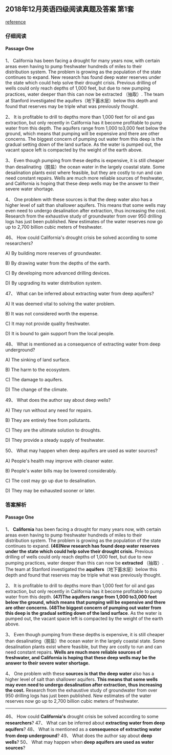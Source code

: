 ## 2018年12月英语四级阅读真题及答案 第1套

[reference](http://www.kekenet.com/cet4/201906/587412.shtml)

### 仔细阅读

####  Passage One

1、 California has been facing a drought for many years now, with certain areas even having to pump freshwater hundreds of miles to their distribution system. The problem is growing as the population of the state continues to expand. New research has found deep water reserves under the state which could help solve their drought crisis. Previous drilling of wells could only reach depths of 1,000 feet, but due to new pumping practices, water deeper than this can now be extracted （抽取）. The team at Stanford investigated the aquifers（地下蓄水层）below this depth and found that reserves may be triple what was previously thought.

2、 It is profitable to drill to depths more than 1,000 feet for oil and gas extraction, but only recently in California has it become profitable to pump water from this depth. The aquifers range from 1,000 to3,000 feet below the ground, which means that pumping will be expensive and there are other concerns. The biggest concern of pumping out water from this deep is the gradual setting down of the land surface. As the water is pumped out, the vacant space left is compacted by the weight of the earth above.

3、 Even though pumping from these depths is expensive, it is still cheaper than desalinating（脱盐）the ocean water in the largely coastal state. Some desalination plants exist where feasible, but they are costly to run and can need constant repairs. Wells are much more reliable sources of freshwater, and California is hoping that these deep wells may be the answer to their severe water shortage.

4、 One problem with these sources is that the deep water also has a higher level of salt than shallower aquifers. This means that some wells may even need to undergo desalination after extraction, thus increasing the cost. Research from the exhaustive study of groundwater from over 950 drilling logs has just been published. New estimates of the water reserves now go up to 2,700 billion cubic meters of freshwater.

46、 How could California's drought crisis be solved according to some researchers?

   A) By building more reserves of groundwater.

   B) By drawing water from the depths of the earth.

   C) By developing more advanced drilling devices.

   D) By upgrading its water distribution system.

47、 What can be inferred about extracting water from deep aquifers?

   A) It was deemed vital to solving the water problem.

   B) It was not considered worth the expense.

   C) It may not provide quality freshwater.

   D) It is bound to gain support from the local people.

48、 What is mentioned as a consequence of extracting water from deep underground?

   A) The sinking of land surface.

   B) The harm to the ecosystem.

   C) The damage to aquifers.

   D) The change of the climate.

49、 What does the author say about deep wells?

   A) They run without any need for repairs.

   B) They are entirely free from pollutants.

   C) They are the ultimate solution to droughts.

   D) They provide a steady supply of freshwater.

50、 What may happen when deep aquifers are used as water sources?

   A) People's health may improve with cleaner water.

   B) People's water bills may be lowered considerably.

   C) The cost may go up due to desalination.

   D) They may be exhausted sooner or later.

### 答案解析

####  Passage One

1、 **California** has been facing a drought for many years now, with certain areas even having to pump freshwater hundreds of miles to their distribution system. The problem is growing as the population of the state continues to expand. **(46)New research has found deep water reserves under the state which could help solve their drought crisis.** Previous drilling of wells could only reach depths of 1,000 feet, but due to new pumping practices, water deeper than this can now be **extracted** （抽取）. The team at Stanford investigated the **aquifers**（地下蓄水层）below this depth and found that reserves may be triple what was previously thought.

2、 It is profitable to drill to depths more than 1,000 feet for oil and gas extraction, but only recently in California has it become profitable to pump water from this depth. **(47)The aquifers range from 1,000 to3,000 feet below the ground, which means that pumping will be expensive and there are other concerns. (48The biggest concern of pumping out water from this deep is the gradual setting down of the land surface**. As the water is pumped out, the vacant space left is compacted by the weight of the earth above.

3、 Even though pumping from these depths is expensive, it is still cheaper than desalinating（脱盐）the ocean water in the largely coastal state. Some desalination plants exist where feasible, but they are costly to run and can need constant repairs. **Wells are much more reliable sources of freshwater, and California is hoping that these deep wells may be the answer to their severe water shortage.**

4、 One problem with these **sources is that the deep water** also has a higher level of salt than shallower aquifers. **This means that some wells may even need to undergo desalination after extraction, thus increasing the cost.** Research from the exhaustive study of groundwater from over 950 drilling logs has just been published. New estimates of the water reserves now go up to 2,700 billion cubic meters of freshwater.

----

46、 How could **California's** drought crisis be solved according to some **researchers**?
47、 What can be inferred about **extracting water from deep aquifers**?
48、 What is mentioned as a **consequence of extracting water from deep underground**?
49、 What does the author say about **deep wells**?
50、 What may happen when **deep aquifers are used as water sources**?